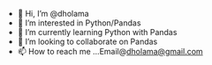 - 👋 Hi, I’m @dholama
- 👀 I’m interested in Python/Pandas
- 🌱 I’m currently learning Python with Pandas
- 💞️ I’m looking to collaborate on Pandas
- 📫 How to reach me ...Email@dholama@gmail.com

<!---
dholama/dholama is a ✨ special ✨ repository because its `README.md` (this file) appears on your GitHub profile.
You can click the Preview link to take a look at your changes.
--->
